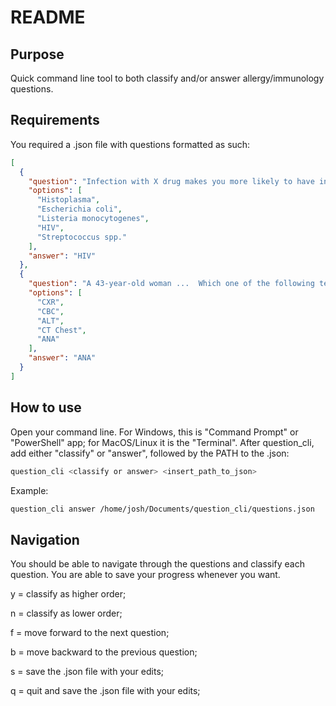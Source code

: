 # README

## Purpose
Quick command line tool to both classify and/or answer allergy/immunology questions.

## Requirements
You required a .json file with questions formatted as such:
```json
[
  {
    "question": "Infection with X drug makes you more likely to have infection from the following?",
    "options": [
      "Histoplasma",
      "Escherichia coli",
      "Listeria monocytogenes",
      "HIV",
      "Streptococcus spp."
    ],
    "answer": "HIV"
  },
  {
    "question": "A 43-year-old woman ...  Which one of the following tests is most likely to be diagnostic in this case?",
    "options": [
      "CXR",
      "CBC",
      "ALT",
      "CT Chest",
      "ANA"
    ],
    "answer": "ANA"
  }
]
```

## How to use

Open your command line. For Windows, this is "Command Prompt" or "PowerShell" app; for MacOS/Linux it is the "Terminal".
After question_cli, add either "classify" or "answer", followed by the PATH to the .json:
```zsh
question_cli <classify or answer> <insert_path_to_json>
```

Example:
```zsh
question_cli answer /home/josh/Documents/question_cli/questions.json
```
## Navigation
You should be able to navigate through the questions and classify each question. You are able to save your progress whenever you want.

y = classify as higher order;

n = classify as lower order;

f = move forward to the next question;

b = move backward to the previous question;

s = save the .json file with your edits;

q = quit and save the .json file with your edits;

